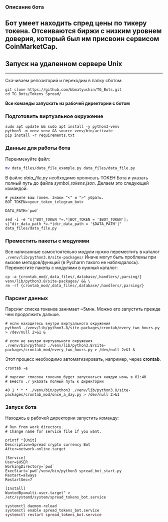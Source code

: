 ### Описание бота

Бот умеет находить спред цены по тикеру токена.
Отсеиваются биржи с низким уровнем доверия, который был им присвоин сервисом CoinMarketCap.
---

## Запуск на удаленном сервере Unix
---
Скачиваем репозиторий и переходим в папку сботом:
```shell
git clone https://github.com/bbmatyushin/TG_Bots.git
cd TG_Bots/Tokens_Spread/
```

**Все команды запускать из рабочей директории с ботом** 
### Подготовить виртуальное окружение
```shell
sudo apt update && sudo apt install -y python3-venv
python3 -m venv venv && source venv/bin/activate
pip install -r requirements.txt
```
### Данные для работы бота
Переименуйте файл:
```sh
mv data_files/data_file_example.py data_files/data_file.py
```
В файле *data_file.py* необходимо прописать ТОКЕН Бота и указать полный путь до файла *symbol_tokens.json*.
Делаем это следующей командой:
```shell
# укажите ваш токен. Знаки "<" и ">" убрать.
BOT_TOKEN=<your_token_telegram_bot>
```
```shell
DATA_PATH=`pwd`

sed -i -e "s|^BOT_TOKEN *=.*|BOT_TOKEN = '$BOT_TOKEN'|; s|^dir_data_path *=.*|dir_data_path = '$DATA_PATH'|" data_files/data_file.py
```
### Преместить пакеты с модулями
Все написанные самостоятельно модули нужно переместить в каталог `./venv/lib/python3.8/site-packages/`
Иначе могут быть проблемы при вызове методов/функций (в Pycharm такого не наблюдалось).
Переместите пакеты с модулями в нужный каталог:
```shell
cp -a {crontab_mod/,data_files/,database/,handlers/,parsing/} venv/lib/python3.8/site-packages/ && \
rm -rf {crontab_mod/,data_files/,database/,handlers/,parsing/}
```
### Парсинг данных
Парсинг списка токенов занимает ~5мин. Можно его запустить прежде чем продолжить дальше.
```shell
# если находитесь внутри виртуального окружения
python3 ./venv/lib/python3.8/site-packages/crontab/every_two_hours.py > /dev/null 2>&1 &
```
```shell
# если не внутри виртуального окружения
./venv/bin/python3 ./venv/lib/python3.8/site-packages/crontab_mod/every_two_hours.py > /dev/null 2>&1 &
```
Этот процесс необходимо автоматизировать, например, через **crontab**.
```shell
crontab -e

# парсинг списока токенов будет запускаться каждую ночь в 01:40
# вместо ./ указать полный путь к директории

40 1 * * * ./venv/bin/python3 ./venv/lib/python3.8/site-packages/crontab_mod/once_a_day.py > /dev/null 2>&1
```
### Запуск бота
Находясь в рабочей директории запустить команду:
```shell
# Run from work directory.
# Change name for service file if you want.

printf "[Unit]
Description=Spread crypto currency Bot
After=network-online.target

[Service]
User=$USER
WorkingDirectory=`pwd`
ExecStart=`pwd`/venv/bin/python3 spread_bot_start.py
Restart=always
RestartSec=7

[Install]
WantedBy=multi-user.target" > /etc/systemd/system/spread_tokens_bot.service
```
```shell
systemctl daemon-reload
systemctl enable spread_tokens_bot.service
systemctl restart spread_tokens_bot.service
```
